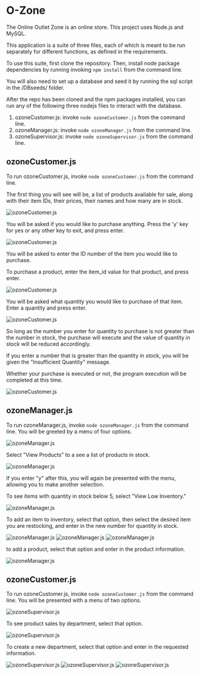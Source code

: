 # O-Zone
The Online Outlet Zone is an online store. This project uses Node.js and MySQL.

This application is a suite of three files, each of which is meant to be run separately for different functions, as defined in the requirements.

To use this suite, first clone the repository. Then, install node package dependencies by running invoking `npm install` from the command line.

You will also need to set up a database and seed it by running the sql script in the /DBseeds/ folder.

After the repo has been cloned and the npm packages installed, you can run any of the following three nodejs files to interact with the database.

1. ozoneCustomer.js: invoke `node ozoneCustomer.js` from the command line.
2. ozoneManager.js: invoke `node ozoneManager.js` from the command line.
3. ozoneSupervisor.js: invoke `node ozoneSupervisor.js` from the command line.

## ozoneCustomer.js

To run ozoneCustomer.js, invoke `node ozoneCustomer.js` from the command line.

The first thing you will see will be, a list of products available for sale, along with their item IDs, their prices, their names and how many are in stock.

![ozoneCustomer.js](./images/1.PNG)

You will be asked if you would like to purchase anything. Press the 'y' key for yes or any other key to exit, and press enter.

![ozoneCustomer.js](./images/2.PNG)

You will be asked to enter the ID number of the item you would like to purchase.

To purchase a product, enter the item_id value for that product, and press enter.

![ozoneCustomer.js](./images/3.PNG)

You will be asked what quantity you would like to purchase of that item. Enter a quantity and press enter.

![ozoneCustomer.js](./images/4.PNG)

So long as the number you enter for quantity to purchase is not greater than the number in stock, the purchase will execute and the value of quantity in stock will be reduced accordingly.

If you enter a number that is greater than the quantity in stock, you will be given the "Insufficient Quantity" message.

Whether your purchase is executed or not, the program execution will be completed at this time.

![ozoneCustomer.js](./images/5.PNG)

## ozoneManager.js

To run ozoneManager.js, invoke `node ozoneManager.js` from the command line. You will be greeted by a menu of four options.

![ozoneManager.js](./images/ozoneManager1.PNG)

Select "View Products" to a see a list of products in stock. 

![ozoneManager.js](./images/ozoneManager2.PNG)

If you enter "y" after this, you will again be presented with the menu, allowing you to make another selection.

To see items with quantity in stock below 5, select "View Low Inventory."

![ozoneManager.js](./images/ozoneManager3.PNG)

To add an item to inventory, select that option, then select the desired item you are restocking, and enter in the new number for quantity in stock.

![ozoneManager.js](./images/ozoneManager4.PNG)
![ozoneManager.js](./images/ozoneManager5.PNG)
![ozoneManager.js](./images/ozoneManager6.PNG)

to add a product, select that option and enter in the product information.

![ozoneManager.js](./images/ozoneManager10.PNG)

## ozoneCustomer.js

To run ozoneCustomer.js, invoke `node ozoneCustomer.js` from the command line. You will be presented with a menu of two options.

![ozoneSupervisor.js](./images/ozoneSupervisor1.PNG)

To see product sales by department, select that option.

![ozoneSupervisor.js](./images/ozoneSupervisor2.PNG)

To create a new department, select that option and enter in the requested information.

![ozoneSupervisor.js](./images/ozoneSupervisor3.PNG)
![ozoneSupervisor.js](./images/ozoneSupervisor4.PNG)
![ozoneSupervisor.js](./images/ozoneSupervisor5.PNG)
